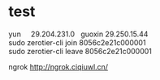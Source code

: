 # test

yun     29.204.231.0  
guoxin  29.250.15.44  
sudo zerotier-cli join 8056c2e21c000001  
sudo zerotier-cli leave 8056c2e21c000001  

ngrok http://ngrok.ciqiuwl.cn/

